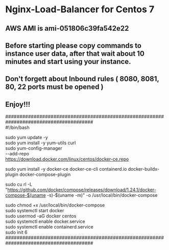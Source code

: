 # Nginx-Load-Balancer for Centos 7
## AWS AMI is ami-051806c39fa542e22
## Before starting please copy commands to instance user data, after that wait about 10 minutes and start using your instance.
## Don't forgett about Inbound rules ( 8080, 8081, 80, 22 ports must be opened )
## Enjoy!!!

####################################################################################### \
#!/bin/bash

sudo yum update -y \
sudo yum install -y yum-utils curl \
sudo yum-config-manager \
  --add-repo \
https://download.docker.com/linux/centos/docker-ce.repo

sudo yum install -y docker-ce docker-ce-cli containerd.io docker-buildx-plugin docker-compose-plugin

sudo cu	rl -L "https://github.com/docker/compose/releases/download/1.24.1/docker-compose-$(uname -s)-$(uname -m)" -o /usr/local/bin/docker-compose

sudo chmod +x /usr/local/bin/docker-compose \
sudo systemctl start docker \
sudo usermod -aG docker centos \
sudo systemctl enable docker.service \
sudo systemctl enable containerd.service \
sudo init 6
#######################################################################################
